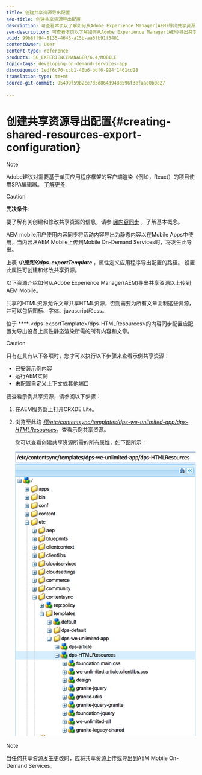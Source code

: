 ```yaml
---
title: 创建共享资源导出配置
seo-title: 创建共享资源导出配置
description: 可查看本页以了解如何从Adobe Experience Manager(AEM)导出共享资源以上传到AEM Mobile。
seo-description: 可查看本页以了解如何从Adobe Experience Manager(AEM)导出共享资源以上传到AEM Mobile。
uuid: 99b8ff94-8135-4643-a15b-aa6fb91f5401
contentOwner: User
content-type: reference
products: SG_EXPERIENCEMANAGER/6.4/MOBILE
topic-tags: developing-on-demand-services-app
discoiquuid: 1edf6c76-ccb1-40b6-bdf6-924f1461cd28
translation-type: tm+mt
source-git-commit: 95499f59b2ce7d5d864d948d596f3efaae0b0d27

---
```



# 创建共享资源导出配置{#creating-shared-resources-export-configuration}

>[!NOTE]
>
>Adobe建议对需要基于单页应用程序框架的客户端渲染（例如，React）的项目使用SPA编辑器。 [了解更多](/help/sites-developing/spa-overview.md).

>[!CAUTION]
>
>**先决条件**:
>
>要了解有关创建和修改共享资源的信息，请参 [阅内容同步](/help/mobile/mobile-ondemand-contentsync.md) ，了解基本概念。

AEM mobile用户使用内容同步将活动内容导出为静态内容以在Mobile Apps中使用，当内容从AEM Mobile上传到Mobile On-Demand Services时，将发生此导出。

上表 ***中提到的dps-exportTemplate*** ，属性定义应用程序导出配置的路径。 设置此属性可创建和修改共享资源。

以下资源介绍如何从Adobe Experience Manager(AEM)导出共享资源以上传到AEM Mobile。

共享的HTML资源允许文章共享HTML资源，否则需要为所有文章复制这些资源，并可以包括图标、字体、javascript和css。

位于 **** &lt;dps-exportTemplate>/dps-HTMLResources>的内容同步配置应配置为导出设备上属性静态渲染所需的所有内容和文章。

>[!CAUTION]
>
>只有在具有以下各项时，您才可以执行以下步骤来查看示例共享资源：
>
>* 已安装示例内容
>* 运行AEM实例
>* 未配置自定义上下文或其他端口
>



要查看示例共享资源，请参阅以下步骤：

1. 在AEM服务器上打开CRXDE Lite。
1. 浏览至此路 *[径/etc/contentsync/templates/dps-we-unlimited-app/dps-HTMLResources](http://localhost:4502/crx/de/index.jsp#/etc/contentsync/templates/dps-we-unlimited-app/dps-HTMLResources)*，查看示例共享资源。

   您可以查看创建共享资源所需的所有属性，如下图所示：

   ![chlimage_1-145](assets/chlimage_1-145.png)

>[!NOTE]
>
>当任何共享资源发生更改时，应将共享资源上传或导出到AEM Mobile On-Demand Services。

